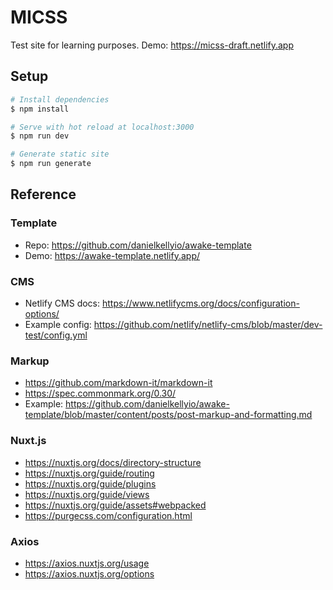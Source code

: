 # MICSS
Test site for learning purposes. Demo: https://micss-draft.netlify.app

## Setup
```bash
# Install dependencies
$ npm install

# Serve with hot reload at localhost:3000
$ npm run dev

# Generate static site
$ npm run generate
```


## Reference
### Template
* Repo: https://github.com/danielkellyio/awake-template
* Demo: https://awake-template.netlify.app/

### CMS
* Netlify CMS docs: https://www.netlifycms.org/docs/configuration-options/
* Example config: https://github.com/netlify/netlify-cms/blob/master/dev-test/config.yml

### Markup
* https://github.com/markdown-it/markdown-it
* https://spec.commonmark.org/0.30/
* Example: https://github.com/danielkellyio/awake-template/blob/master/content/posts/post-markup-and-formatting.md

### Nuxt.js
* https://nuxtjs.org/docs/directory-structure
* https://nuxtjs.org/guide/routing
* https://nuxtjs.org/guide/plugins
* https://nuxtjs.org/guide/views
* https://nuxtjs.org/guide/assets#webpacked
* https://purgecss.com/configuration.html

### Axios
* https://axios.nuxtjs.org/usage
* https://axios.nuxtjs.org/options

